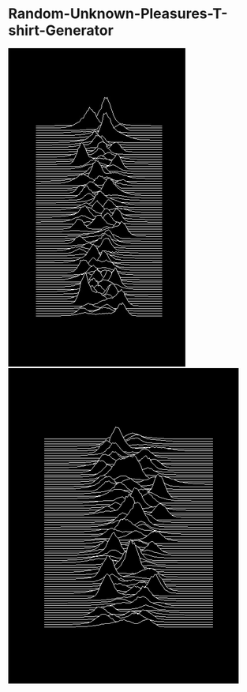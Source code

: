 # Random-Unknown-Pleasures-T-shirt-Generator

![alt text](https://github.com/mabelsfatalfable/Joy-Division-Unknown-Pleasures-Random-T-shirt-Generator/blob/master/UnknownPleasures.jpg)
![alt text](https://github.com/mabelsfatalfable/Joy-Division-Unknown-Pleasures-Random-T-shirt-Generator/blob/master/UnknownPleasures_alternative.jpg)

